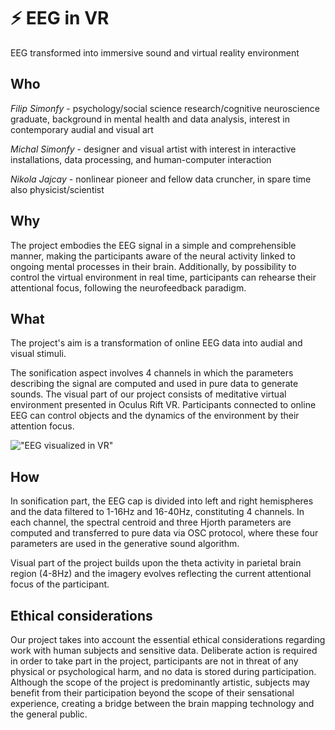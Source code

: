 # ⚡️ EEG in VR
EEG transformed into immersive sound and virtual reality environment


## Who
*Filip Simonfy* - psychology/social science research/cognitive neuroscience graduate, background in mental health and data analysis, interest in contemporary audial and visual art

*Michal Simonfy* - designer and visual artist with interest in interactive installations, data processing, and human-computer interaction

*Nikola Jajcay* - nonlinear pioneer and fellow data cruncher, in spare time also physicist/scientist 


## Why
The project embodies the EEG signal in a simple and comprehensible manner, making the participants aware of the neural activity linked to ongoing mental processes in their brain. Additionally, by possibility to control the virtual environment in real time, participants can rehearse their attentional focus, following the neurofeedback paradigm.


## What
The project's aim is a transformation of online EEG data into audial and visual stimuli.

The sonification aspect involves 4 channels in which the parameters describing the signal are computed and used in pure data to generate sounds. The visual part of our project consists of meditative virtual environment presented in Oculus Rift VR. Participants connected to online EEG can control objects and the dynamics of the environment by their attention focus.

!["EEG visualized in VR"](http://i.imgur.com/50S32GZ.jpg)


## How

In sonification part, the EEG cap is divided into left and right hemispheres and the data filtered to 1-16Hz and 16-40Hz, constituting 4 channels. In each channel, the spectral centroid and three Hjorth parameters are computed and transferred to pure data via OSC protocol, where these four parameters are used in the generative sound algorithm.

Visual part of the project builds upon the theta activity in parietal brain region (4-8Hz) and the imagery evolves reflecting the current attentional focus of the participant.


## Ethical considerations

Our project takes into account the essential ethical considerations regarding work with human subjects and sensitive data. Deliberate action is required in order to take part in the project, participants are not in threat of any physical or psychological harm, and no data is stored during participation. Although the scope of the project is predominantly artistic, subjects may benefit from their participation beyond the scope of their sensational experience, creating a bridge between the brain mapping technology and the general public.  
